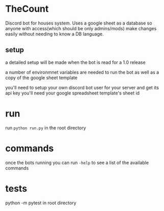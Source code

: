 # TheCount
Discord bot for houses system. Uses a google sheet as a database so anyone with access(which should be only admins/mods) 
make changes easily without needing to know a DB language.

## setup
a detailed setup will be made when the bot is read for a 1.0 release

a number of environmnet variables are needed to run the bot as well as a copy of the google sheet template

you'll need to setup your own discord bot user for your server and get its api key
you'll need your google spreadsheet template's sheet id

# run

run `python run.py` in the root directory

# commands
once the bots running you can run `-help` to see a list of the available commands 

# tests
python -m pytest in root directory
